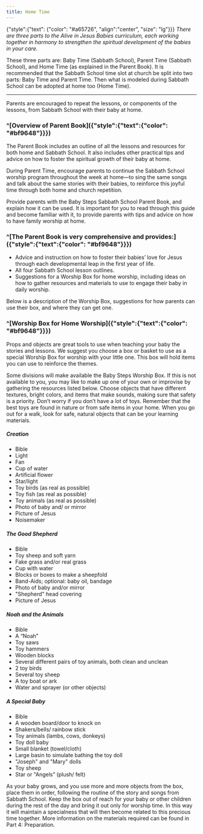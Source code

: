 ```yaml
---
title: Home Time
---
```


{"style":{"text": {"color": "#a65726", "align":"center", "size": "lg"}}}
_There are three parts to the Alive in Jesus Babies curriculum, each working together in harmony to strengthen the spiritual development of the babies in your care._

These three parts are: Baby Time (Sabbath School), Parent Time (Sabbath School), and Home Time (as explained in the Parent Book). It is recommended that the Sabbath School time slot at church be split into two parts: Baby Time and Parent Time. Then what is modeled during Sabbath School can be adopted at home too (Home Time).

---

Parents are encouraged to repeat the lessons, or components of the lessons, from Sabbath School with their baby at home.

### ^[Overview of Parent Book]({"style":{"text":{"color": "#bf9648"}}})

The Parent Book includes an outline of all the lessons and resources for both home and Sabbath School. It also includes other practical tips and advice on how to foster the spiritual growth of their baby at home.

During Parent Time, encourage parents to continue the Sabbath School worship program throughout the week at home—to sing the same songs and talk about the same stories with their babies, to reinforce this joyful time through both home and church repetition.

Provide parents with the Baby Steps Sabbath School Parent Book, and explain how it can be used. It is important for you to read through this guide and become familiar with it, to provide parents with tips and advice on how to have family worship at home.

### ^[The Parent Book is very comprehensive and provides:]({"style":{"text":{"color": "#bf9648"}}})

+ Advice and instruction on how to foster their babies’ love for Jesus through each developmental leap in the first year of life.
+ All four Sabbath School lesson outlines.
+ Suggestions for a Worship Box for home worship, including ideas on how to gather resources and materials to use to engage their baby in daily worship.

Below is a description of the Worship Box, suggestions for how parents can use their box, and where they can get one.

### ^[Worship Box for Home Worship]({"style":{"text":{"color": "#bf9648"}}})

Props and objects are great tools to use when teaching your baby the stories and lessons. We suggest you choose a box or basket to use as a special Worship Box for worship with your little one. This box will hold items you can use to reinforce the themes.

Some divisions will make available the Baby Steps Worship Box. If this is not available to you, you may like to make up one of your own or improvise by gathering the resources listed below. Choose objects that have different textures, bright colors, and items that make sounds, making sure that safety is a priority. Don’t worry if you don’t have a lot of toys. Remember that the best toys are found in nature or from safe items in your home. When you go out for a walk, look for safe, natural objects that can be your learning materials.

##### Creation

+ Bible
+ Light
+ Fan
+ Cup of water
+ Artificial flower
+ Star/light
+ Toy birds (as real as possible)
+ Toy fish (as real as possible)
+ Toy animals (as real as possible)
+ Photo of baby and/ or mirror
+ Picture of Jesus
+ Noisemaker

##### The Good Shepherd

+ Bible
+ Toy sheep and soft yarn
+ Fake grass and/or real grass
+ Cup with water
+ Blocks or boxes to make a sheepfold
+ Band-Aids; optional: baby oil, bandage
+ Photo of baby and/or mirror
+ "Shepherd" head covering
+ Picture of Jesus

##### Noah and the Animals

+ Bible
+ A “Noah”
+ Toy saws
+ Toy hammers
+ Wooden blocks
+ Several different pairs of toy animals, both clean and unclean
+ 2 toy birds
+ Several toy sheep
+ A toy boat or ark
+ Water and sprayer (or other objects)

##### A Special Baby

+ Bible
+ A wooden board/door to knock on
+ Shakers/bells/ rainbow stick
+ Toy animals (lambs, cows, donkeys)
+ Toy doll baby
+ Small blanket (towel/cloth)
+ Large basin to simulate bathing the toy doll
+ "Joseph" and "Mary" dolls
+ Toy sheep
+ Star or "Angels” (plush/ felt)

As your baby grows, and you use more and more objects from the box, place them in order, following the routine of the story and songs from Sabbath School. Keep the box out of reach for your baby or other children during the rest of the day and bring it out only for worship time. In this way it will maintain a specialness that will then become related to this precious time together. More information on the materials required can be found in Part 4: Preparation.